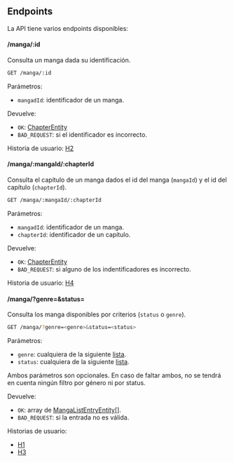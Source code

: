 ## Endpoints

La API tiene varios endpoints disponibles:

#### /manga/:id

Consulta un manga dada su identificación.

~~~~bash
GET /manga/:id
~~~~

Parámetros:

- `mangadId`: identificador de un manga.

Devuelve:

- `OK`: [ChapterEntity](https://github.com/antoniogamiz/manga-api/blob/master/src/parsers/entities/MangaEntity.ts)
- `BAD_REQUEST`: si el identificador es incorrecto.


Historia de usuario: [H2](https://github.com/antoniogamiz/manga-api/issues/10)

#### /manga/:mangaId/:chapterId

Consulta el capítulo de un manga dados el id del manga (`mangaId`) y el id del capítulo (`chapterId`).

~~~~bash
GET /manga/:mangaId/:chapterId
~~~~

Parámetros:

- `mangadId`: identificador de un manga.
- `chapterId`: identificador de un capítulo.

Devuelve:

- `OK`: [ChapterEntity](https://github.com/antoniogamiz/manga-api/blob/master/src/parsers/entities/ChapterEntity.ts)
- `BAD_REQUEST`: si alguno de los indentificadores es incorrecto.

Historia de usuario: [H4](https://github.com/antoniogamiz/manga-api/issues/12)

#### /manga/?genre=<genre>&status=<status>

Consulta los manga disponibles por criterios (`status` o `genre`).

~~~~bash
GET /manga/?genre=<genre>&status=<status>
~~~~

Parámetros:

- `genre`: cualquiera de la siguiente [lista](https://github.com/antoniogamiz/manga-api/blob/master/src/parsers/enums/Genre.ts).
- `status`: cualquiera de la siguiente [lista](https://github.com/antoniogamiz/manga-api/blob/master/src/parsers/enums/Status.ts).

Ambos parámetros son opcionales. En caso de faltar ambos, no se tendrá en cuenta ningún filtro por género ni por status.

Devuelve:

- `OK`: array de [MangaListEntryEntity[]](https://github.com/antoniogamiz/manga-api/blob/master/src/parsers/entities/MangaByResponse.ts).
- `BAD_REQUEST`: si la entrada no es válida.


Historias de usuario:

- [H1](https://github.com/antoniogamiz/manga-api/issues/9)
- [H3](https://github.com/antoniogamiz/manga-api/issues/11)
